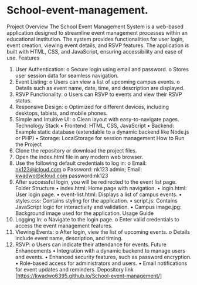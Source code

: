 # School-event-management.
Project Overview
The School Event Management System is a web-based application designed to streamline event management processes within an educational institution. The system provides functionalities for user login, event creation, viewing event details, and RSVP features. The application is built with HTML, CSS, and JavaScript, ensuring accessibility and ease of use.
Features
1.	User Authentication:
o	Secure login using email and password.
o	Stores user session data for seamless navigation.
2.	Event Listing:
o	Users can view a list of upcoming campus events.
o	Details such as event name, date, time, and description are displayed.
3.	RSVP Functionality:
o	Users can RSVP to events and view their RSVP status.
4.	Responsive Design:
o	Optimized for different devices, including desktops, tablets, and mobile phones.
5.	Simple and Intuitive UI:
o	Clean layout with easy-to-navigate pages.
Technology Stack
•	Frontend: HTML, CSS, JavaScript
•	Backend: Example static database (extendable to a dynamic backend like Node.js or PHP)
•	Storage: LocalStorage for session management
How to Run the Project
1.	Clone the repository or download the project files.
2.	Open the index.html file in any modern web browser.
3.	Use the following default credentials to log in:
o	Email: nk123@icloud.com
o	Password: nk123
admin; Email: kwadwo@icloud.com password:nk123
5.	After successful login, you will be redirected to the event list page.
Folder Structure
•	index.html: Home page with navigation.
•	login.html: User login page.
•	event-list.html: Displays a list of campus events.
•	styles.css: Contains styling for the application.
•	script.js: Contains JavaScript logic for interactivity and validation.
•	Campus image.jpg: Background image used for the application.
Usage Guide
1.	Logging In:
o	Navigate to the login page.
o	Enter valid credentials to access the event management features.
2.	Viewing Events:
o	After login, view the list of upcoming events.
o	Details include event name, description, and timing.
3.	RSVP:
o	Users can indicate their attendance for events.
Future Enhancements
•	Integration with a dynamic backend to manage users and events.
•	Enhanced security features, such as password encryption.
•	Role-based access for administrators and users.
•	Email notifications for event updates and reminders.
 Depository link [https://kwadwo6395.github.io/School-event-management/]
